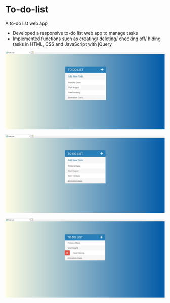 # To-do-list
A to-do list web app
- Developed a responsive to-do list web app to manage tasks
- Implemented functions such as creating/ deleting/ checking off/ hiding tasks in HTML, CSS and JavaScript with jQuery

![Alt text](https://github.com/cedarforest7/To-do-list/blob/master/demo/todo.jpg?raw=true "Title")

![Alt text](https://github.com/cedarforest7/To-do-list/blob/master/demo/checkoff.jpg?raw=true "Title")

![Alt text](https://github.com/cedarforest7/To-do-list/blob/master/demo/delete.jpg?raw=true "Title")
